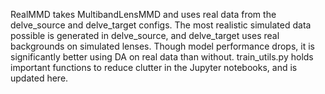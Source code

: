 RealMMD takes MultibandLensMMD and uses real data from the delve_source and delve_target configs. The most realistic simulated data possible is generated in delve_source, and delve_target uses real backgrounds on simulated lenses. Though model performance drops, it is significantly better using DA on real data than without. train_utils.py holds important functions to reduce clutter in the Jupyter notebooks, and is updated here. 